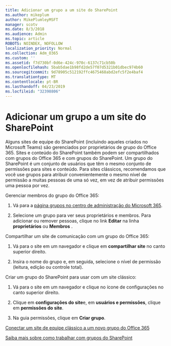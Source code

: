 ```yaml
---
title: Adicionar um grupo a um site do SharePoint
ms.author: mikeplum
author: MikePlumleyMSFT
manager: scotv
ms.date: 8/3/2018
ms.audience: Admin
ms.topic: article
ROBOTS: NOINDEX, NOFOLLOW
localization_priority: Normal
ms.collection: Adm_O365
ms.custom: ''
ms.assetid: f7d730bf-0d6e-424c-970c-6137c71cb50b
ms.openlocfilehash: 5bab5dae1b98fd2de57f07d5321b01dbec974b60
ms.sourcegitcommit: 9d78905c512192ffc4675468abd2efc5f2e4baf4
ms.translationtype: MT
ms.contentlocale: pt-BR
ms.lasthandoff: 04/23/2019
ms.locfileid: "32398806"
---
```

# <a name="add-a-group-to-a-sharepoint-site"></a>Adicionar um grupo a um site do SharePoint

Alguns sites de equipe do SharePoint (incluindo aqueles criados no Microsoft Teams) são gerenciados por proprietários de grupo do Office 365. Sites e conteúdo do SharePoint também podem ser compartilhados com grupos do Office 365 e com grupos do SharePoint. Um grupo do SharePoint é um conjunto de usuários que têm o mesmo conjunto de permissões para sites e conteúdo. Para sites clássicos, recomendamos que você use grupos para atribuir convenientemente o mesmo nível de permissão a muitas pessoas de uma só vez, em vez de atribuir permissões uma pessoa por vez.
  
Gerenciar membros do grupo do Office 365:
  
1. Vá para a [página grupos no centro de administração do Microsoft 365](https://portal.office.com/adminportal/home#/groups).
    
2. Selecione um grupo para ver seus proprietários e membros. Para adicionar ou remover pessoas, clique no link **Editar** na linha **proprietários** ou **Membros** . 
    
Compartilhar um site de comunicação com um grupo do Office 365:
  
1. Vá para o site em um navegador e clique em **compartilhar site** no canto superior direito. 
    
2. Insira o nome do grupo e, em seguida, selecione o nível de permissão (leitura, edição ou controle total).
    
Criar um grupo do SharePoint para usar com um site clássico:
  
1. Vá para o site em um navegador e clique no ícone de configurações no canto superior direito.
    
2. Clique em **configurações do site**e, em **usuários e permissões**, clique em **permissões do site**.
    
3. Na guia permissões, clique em **Criar grupo**.
    
[Conectar um site de equipe clássico a um novo grupo do Office 365](https://go.microsoft.com/fwlink/?linkid=2008654)
  
[Saiba mais sobre como trabalhar com grupos do SharePoint](https://go.microsoft.com/fwlink/?linkid=874658)
  

